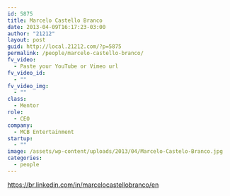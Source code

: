 ```yaml
---
id: 5875
title: Marcelo Castello Branco
date: 2013-04-09T16:17:23-03:00
author: "21212"
layout: post
guid: http://local.21212.com/?p=5875
permalink: /people/marcelo-castello-branco/
fv_video:
  - Paste your YouTube or Vimeo url
fv_video_id:
  - ""
fv_video_img:
  - ""
class:
  - Mentor
role:
  - CEO
company:
  - MCB Entertainment
startup:
  - ""
image: /assets/wp-content/uploads/2013/04/Marcelo-Castelo-Branco.jpg
categories:
  - people
---
```

https://br.linkedin.com/in/marcelocastellobranco/en
